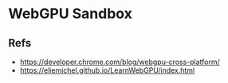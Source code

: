 # WebGPU Sandbox

## Refs

- https://developer.chrome.com/blog/webgpu-cross-platform/
- https://eliemichel.github.io/LearnWebGPU/index.html
